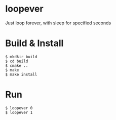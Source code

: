 # loopever
Just loop forever, with sleep for specified seconds

# Build & Install
```
$ mkdkir build
$ cd build
$ cmake ..
$ make
$ make install
```

# Run
```
$ loopever 0
$ loopever 1
```
